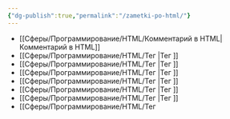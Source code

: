```yaml
---
{"dg-publish":true,"permalink":"/zametki-po-html/"}
---
```


- [[Сферы/Программирование/HTML/Комментарий в HTML\|Комментарий в HTML]]
- [[Сферы/Программирование/HTML/Тег <base>\|Тег <base>]]
- [[Сферы/Программирование/HTML/Тег <head>\|Тег <head>]]
- [[Сферы/Программирование/HTML/Тег <body>\|Тег <body>]]
- [[Сферы/Программирование/HTML/Тег <html>\|Тег <html>]]
- [[Сферы/Программирование/HTML/Тег <meta>\|Тег <meta>]]
- [[Сферы/Программирование/HTML/Тег <link>\|Тег <link>]]
- [[Сферы/Программирование/HTML/Тег <style>\|Тег <style>]]
- [[Сферы/Программирование/HTML/Тег <title>\|Тег <title>]]
- [[Сферы/Программирование/HTML/Теги HTML\|Теги HTML]]
- [[Сферы/Программирование/HTML/Тег <script>\|Тег <script>]]
- [[Сферы/Программирование/HTML/Теги HTML для работы с текстом\|Теги HTML для работы с текстом]]

{ .block-language-dataview}
